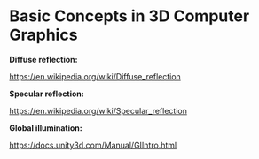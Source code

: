 # Basic Concepts in 3D Computer Graphics

**Diffuse reflection:**

https://en.wikipedia.org/wiki/Diffuse_reflection 
 
**Specular reflection:**

https://en.wikipedia.org/wiki/Specular_reflection

**Global illumination:**

https://docs.unity3d.com/Manual/GIIntro.html 